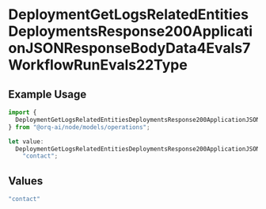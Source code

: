 # DeploymentGetLogsRelatedEntitiesDeploymentsResponse200ApplicationJSONResponseBodyData4Evals7WorkflowRunEvals22Type

## Example Usage

```typescript
import {
  DeploymentGetLogsRelatedEntitiesDeploymentsResponse200ApplicationJSONResponseBodyData4Evals7WorkflowRunEvals22Type,
} from "@orq-ai/node/models/operations";

let value:
  DeploymentGetLogsRelatedEntitiesDeploymentsResponse200ApplicationJSONResponseBodyData4Evals7WorkflowRunEvals22Type =
    "contact";
```

## Values

```typescript
"contact"
```